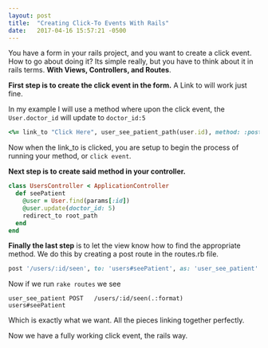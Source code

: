 ```yaml
---
layout: post
title:  "Creating Click-To Events With Rails"
date:   2017-04-16 15:57:21 -0500
---
```


You have a form in your rails project, and you want to create a click event. How to go about doing it? 
Its simple really, but you have to think about it in rails terms. **With Views, Controllers, and Routes**.

**First step is to create the click event in the form.**
A Link to will work just fine.

In my example I will use a method where upon the click event, the `User.doctor_id` will update to `doctor_id:5`


```ruby
<%= link_to "Click Here", user_see_patient_path(user.id), method: :post %>
```

Now when the link_to is clicked, you are setup to begin the process of running your method, or `click event`. 

**Next step is to create said method in your controller.**


```ruby
class UsersController < ApplicationController
  def seePatient
    @user = User.find(params[:id])
    @user.update(doctor_id: 5)
    redirect_to root_path
  end
end
```

**Finally the last step** is to let the view know how to find the appropriate method. We do this by creating a post route in the routes.rb file.

```ruby
post '/users/:id/seen', to: 'users#seePatient', as: 'user_see_patient'
```

Now if we run `rake routes` we see

```user_see_patient POST   /users/:id/seen(.:format)                    users#seePatient```

Which is exactly what we want. All the pieces linking together perfectly.

Now we have a fully working click event, the rails way.
